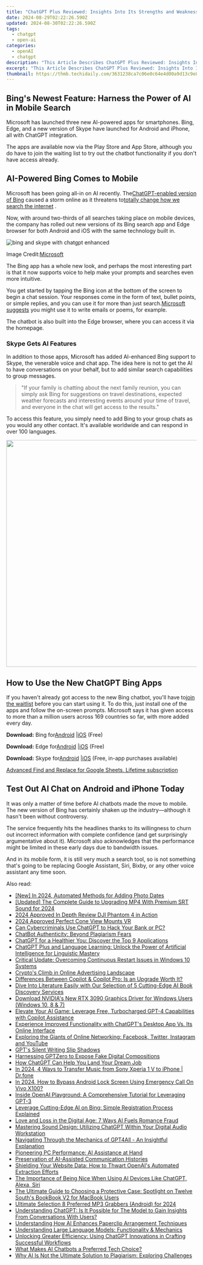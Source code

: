 ```yaml
---
title: "ChatGPT Plus Reviewed: Insights Into Its Strengths and Weaknesses"
date: 2024-08-29T02:22:26.590Z
updated: 2024-08-30T02:22:26.590Z
tags:
  - chatgpt
  - open-ai
categories:
  - openAI
  - chatgpt
description: "This Article Describes ChatGPT Plus Reviewed: Insights Into Its Strengths and Weaknesses"
excerpt: "This Article Describes ChatGPT Plus Reviewed: Insights Into Its Strengths and Weaknesses"
thumbnail: https://thmb.techidaily.com/3631238ca7c06e0c64e4d00a9d13c9e8220b196fb6f2fa2e2f0075e18f87eaf2.jpg
---
```


## Bing's Newest Feature: Harness the Power of AI in Mobile Search

 Microsoft has launched three new AI-powered apps for smartphones. Bing, Edge, and a new version of Skype have launched for Android and iPhone, all with ChatGPT integration.

 The apps are available now via the Play Store and App Store, although you do have to join the waiting list to try out the chatbot functionality if you don't have access already.

## AI-Powered Bing Comes to Mobile

 Microsoft has been going all-in on AI recently. The[ChatGPT-enabled version of Bing](https://www.makeuseof.com/microsoft-bing-gets-chatgpt-ai/) caused a storm online as it threatens to[totally change how we search the internet](https://www.makeuseof.com/is-chatgpt-search-engine-threat/) .

 Now, with around two-thirds of all searches taking place on mobile devices, the company has rolled out new versions of its Bing search app and Edge browser for both Android and iOS with the same technology built in.

![bing and skype with chatgpt enhanced](https://static1.makeuseofimages.com/wordpress/wp-content/uploads/2023/02/bing-and-skype-with-chatgpt-enhanced.jpg)

 Image Credit:[Microsoft](https://blogs.microsoft.com/blog/2023/02/22/the-new-bing-preview-experience-arrives-on-bing-and-edge-mobile-apps-introducing-bing-now-in-skype/)

 The Bing app has a whole new look, and perhaps the most interesting part is that it now supports voice to help make your prompts and searches even more intuitive.

 You get started by tapping the Bing icon at the bottom of the screen to begin a chat session. Your responses come in the form of text, bullet points, or simple replies, and you can use it for more than just search.[Microsoft suggests](https://blogs.microsoft.com/blog/2023/02/22/the-new-bing-preview-experience-arrives-on-bing-and-edge-mobile-apps-introducing-bing-now-in-skype/) you might use it to write emails or poems, for example.

 The chatbot is also built into the Edge browser, where you can access it via the homepage.

### Skype Gets AI Features

 In addition to those apps, Microsoft has added AI-enhanced Bing support to Skype, the venerable voice and chat app. The idea here is not to get the AI to have conversations on your behalf, but to add similar search capabilities to group messages.

> "If your family is chatting about the next family reunion, you can simply ask Bing for suggestions on travel destinations, expected weather forecasts and interesting events around your time of travel, and everyone in the chat will get access to the results."

 To access this feature, you simply need to add Bing to your group chats as you would any other contact. It's available worldwide and can respond in over 100 languages.

<!-- affiliate ads begin -->
<a href="https://appsumo.8odi.net/c/5597632/2075461/7443" target="_top" id="2075461"><img src="//a.impactradius-go.com/display-ad/7443-2075461" border="0" alt="" width="1200" height="600"/></a><img height="0" width="0" src="https://appsumo.8odi.net/i/5597632/2075461/7443" style="position:absolute;visibility:hidden;" border="0" />
<!-- affiliate ads end -->
## How to Use the New ChatGPT Bing Apps

 If you haven't already got access to the new Bing chatbot, you'll have to[join the waitlist](https://www.makeuseof.com/try-bing-ai-powered-search-engine/) before you can start using it. To do this, just install one of the apps and follow the on-screen prompts. Microsoft says it has given access to more than a million users across 169 countries so far, with more added every day.

**Download:** Bing for[Android](https://www.anrdoezrs.net/links/7251228/type/dlg/sid/UUmuoUeUpU2022079/https://play.google.com/store/apps/details?id=com.microsoft.bing) |[iOS](https://apps.apple.com/us/app/microsoft-bing-search/id345323231) (Free)

**Download:** Edge for[Android](https://www.anrdoezrs.net/links/7251228/type/dlg/sid/UUmuoUeUpU2022079/https://play.google.com/store/apps/details?id=com.microsoft.emmx) |[iOS](https://apps.apple.com/us/app/microsoft-edge-web-browser/id1288723196) (Free)

**Download:** Skype for[Android](https://www.anrdoezrs.net/links/7251228/type/dlg/sid/UUmuoUeUpU2022079/https://play.google.com/store/apps/details?id=com.skype.raider) |[iOS](https://apps.apple.com/us/app/skype/id304878510) (Free, in-app purchases available)

<!-- affiliate ads begin -->
<a href="https://secure.2checkout.com/order/checkout.php?PRODS=4729642&QTY=1&AFFILIATE=108875&CART=1">Advanced Find and Replace for Google Sheets, Lifetime subscription</a>
<!-- affiliate ads end -->
## Test Out AI Chat on Android and iPhone Today

 It was only a matter of time before AI chatbots made the move to mobile. The new version of Bing has certainly shaken up the industry—although it hasn't been without controversy.

 The service frequently hits the headlines thanks to its willingness to churn out incorrect information with complete confidence (and get surprisingly argumentative about it). Microsoft also acknowledges that the performance might be limited in these early days due to bandwidth issues.

 And in its mobile form, it is still very much a search tool, so is not something that's going to be replacing Google Assistant, Siri, Bixby, or any other voice assistant any time soon.


<ins class="adsbygoogle"
     style="display:block"
     data-ad-format="autorelaxed"
     data-ad-client="ca-pub-7571918770474297"
     data-ad-slot="1223367746"></ins>



<ins class="adsbygoogle"
     style="display:block"
     data-ad-client="ca-pub-7571918770474297"
     data-ad-slot="8358498916"
     data-ad-format="auto"
     data-full-width-responsive="true"></ins>

<span class="atpl-alsoreadstyle">Also read:</span>
<div><ul>
<li><a href="https://fox-access.techidaily.com/new-in-2024-automated-methods-for-adding-photo-dates/"><u>[New] In 2024, Automated Methods for Adding Photo Dates</u></a></li>
<li><a href="https://fox-helps.techidaily.com/updated-the-complete-guide-to-upgrading-mp4-with-premium-srt-sound-for-2024/"><u>[Updated] The Complete Guide to Upgrading MP4 With Premium SRT Sound for 2024</u></a></li>
<li><a href="https://some-techniques.techidaily.com/2024-approved-in-depth-review-dji-phantom-4-in-action/"><u>2024 Approved  In Depth Review  DJI Phantom 4 in Action</u></a></li>
<li><a href="https://article-files.techidaily.com/2024-approved-perfect-cone-view-mounts-vr/"><u>2024 Approved  Perfect Cone View Mounts VR</u></a></li>
<li><a href="https://tech-haven.techidaily.com/can-cybercriminals-use-chatgpt-to-hack-your-bank-or-pc/"><u>Can Cybercriminals Use ChatGPT to Hack Your Bank or PC?</u></a></li>
<li><a href="https://tech-haven.techidaily.com/chatbot-authenticity-beyond-plagiarism-fears/"><u>ChatBot Authenticity: Beyond Plagiarism Fears</u></a></li>
<li><a href="https://tech-haven.techidaily.com/chatgpt-for-a-healthier-you-discover-the-top-9-applications/"><u>ChatGPT for a Healthier You: Discover the Top 9 Applications</u></a></li>
<li><a href="https://tech-haven.techidaily.com/chatgpt-plus-and-language-learning-unlock-the-power-of-artificial-intelligence-for-linguistic-mastery/"><u>ChatGPT Plus and Language Learning: Unlock the Power of Artificial Intelligence for Linguistic Mastery</u></a></li>
<li><a href="https://win-howtos.techidaily.com/critical-update-overcoming-continuous-restart-issues-in-windows-10-systems/"><u>Critical Update: Overcoming Continuous Restart Issues in Windows 10 Systems</u></a></li>
<li><a href="https://facebook.techidaily.com/cryptos-climb-in-online-advertising-landscape/"><u>Crypto's Climb in Online Advertising Landscape</u></a></li>
<li><a href="https://tech-haven.techidaily.com/differences-between-copilot-and-copilot-pro-is-an-upgrade-worth-it/"><u>Differences Between Copilot & Copilot Pro: Is an Upgrade Worth It?</u></a></li>
<li><a href="https://tech-haven.techidaily.com/dive-into-literature-easily-with-our-selection-of-5-cutting-edge-ai-book-discovery-services/"><u>Dive Into Literature Easily with Our Selection of 5 Cutting-Edge AI Book Discovery Services</u></a></li>
<li><a href="https://win-dash.techidaily.com/download-nvidias-new-rtx-3090-graphics-driver-for-windows-users-windows-10-8-and-7/"><u>Download NVIDIA's New RTX 3090 Graphics Driver for Windows Users (Windows 10, 8 & 7)</u></a></li>
<li><a href="https://tech-haven.techidaily.com/elevate-your-ai-game-leverage-free-turbocharged-gpt-4-capabilities-with-copilot-assistance/"><u>Elevate Your AI Game: Leverage Free, Turbocharged GPT-4 Capabilities with Copilot Assistance</u></a></li>
<li><a href="https://tech-haven.techidaily.com/experience-improved-functionality-with-chatgpts-desktop-app-vs-its-online-interface/"><u>Experience Improved Functionality with ChatGPT's Desktop App Vs. Its Online Interface</u></a></li>
<li><a href="https://win-forum.techidaily.com/1722915373130-exploring-the-giants-of-online-networking-facebook-twitter-instagram-and-youtube/"><u>Exploring the Giants of Online Networking: Facebook, Twitter, Instagram and YouTube</u></a></li>
<li><a href="https://tech-haven.techidaily.com/gpts-silent-writing-slip-shadows/"><u>GPT's Silent Writing Slip Shadows</u></a></li>
<li><a href="https://tech-haven.techidaily.com/harnessing-gptzero-to-expose-fake-digital-compositions/"><u>Harnessing GPTZero to Expose Fake Digital Compositions</u></a></li>
<li><a href="https://tech-haven.techidaily.com/how-chatgpt-can-help-you-land-your-dream-job/"><u>How ChatGPT Can Help You Land Your Dream Job</u></a></li>
<li><a href="https://android-transfer.techidaily.com/in-2024-4-ways-to-transfer-music-from-sony-xperia-1-v-to-iphone-drfone-by-drfone-transfer-from-android-transfer-from-android/"><u>In 2024, 4 Ways to Transfer Music from Sony Xperia 1 V to iPhone | Dr.fone</u></a></li>
<li><a href="https://android-unlock.techidaily.com/in-2024-how-to-bypass-android-lock-screen-using-emergency-call-on-vivo-x100-by-drfone-android/"><u>In 2024, How to Bypass Android Lock Screen Using Emergency Call On Vivo X100?</u></a></li>
<li><a href="https://tech-haven.techidaily.com/inside-openai-playground-a-comprehensive-tutorial-for-leveraging-gpt-3/"><u>Inside OpenAI Playground: A Comprehensive Tutorial for Leveraging GPT-3</u></a></li>
<li><a href="https://tech-haven.techidaily.com/leverage-cutting-edge-ai-on-bing-simple-registration-process-explained/"><u>Leverage Cutting-Edge AI on Bing: Simple Registration Process Explained</u></a></li>
<li><a href="https://tech-haven.techidaily.com/love-and-loss-in-the-digital-age-7-ways-ai-fuels-romance-fraud/"><u>Love and Loss in the Digital Age: 7 Ways AI Fuels Romance Fraud</u></a></li>
<li><a href="https://tech-haven.techidaily.com/mastering-sound-design-utilizing-chatgpt-within-your-digital-audio-workstation/"><u>Mastering Sound Design: Utilizing ChatGPT Within Your Digital Audio Workstation</u></a></li>
<li><a href="https://tech-haven.techidaily.com/navigating-through-the-mechanics-of-gpt4all-an-insightful-explanation/"><u>Navigating Through the Mechanics of GPT4All - An Insightful Explanation</u></a></li>
<li><a href="https://tech-haven.techidaily.com/pioneering-pc-performance-ai-assistance-at-hand/"><u>Pioneering PC Performance: AI Assistance at Hand</u></a></li>
<li><a href="https://tech-haven.techidaily.com/preservation-of-ai-assisted-communication-histories/"><u>Preservation of AI-Assisted Communication Histories</u></a></li>
<li><a href="https://tech-haven.techidaily.com/shielding-your-website-data-how-to-thwart-openais-automated-extraction-efforts/"><u>Shielding Your Website Data: How to Thwart OpenAI's Automated Extraction Efforts</u></a></li>
<li><a href="https://tech-haven.techidaily.com/the-importance-of-being-nice-when-using-ai-devices-like-chatgpt-alexa-siri/"><u>The Importance of Being Nice When Using AI Devices Like ChatGPT, Alexa, Siri</u></a></li>
<li><a href="https://buynow-info.techidaily.com/the-ultimate-guide-to-choosing-a-protective-case-spotlight-on-twelve-souths-bookbook-v2-for-macbook-users/"><u>The Ultimate Guide to Choosing a Protective Case: Spotlight on Twelve South's BookBook V2 for MacBook Users</u></a></li>
<li><a href="https://fox-helps.techidaily.com/ultimate-selection-8-preferred-mp3-grabbers-android-for-2024/"><u>Ultimate Selection  8 Preferred MP3 Grabbers (Android) for 2024</u></a></li>
<li><a href="https://tech-haven.techidaily.com/understanding-chatgpt-is-it-possible-for-the-model-to-gain-insights-from-conversations-with-users/"><u>Understanding ChatGPT: Is It Possible for The Model to Gain Insights From Conversations With Users?</u></a></li>
<li><a href="https://tech-haven.techidaily.com/understanding-how-ai-enhances-paperclip-arrangement-techniques/"><u>Understanding How AI Enhances Paperclip Arrangement Techniques</u></a></li>
<li><a href="https://tech-haven.techidaily.com/understanding-large-language-models-functionality-and-mechanics/"><u>Understanding Large Language Models: Functionality & Mechanics</u></a></li>
<li><a href="https://tech-haven.techidaily.com/unlocking-greater-efficiency-using-chatgpt-innovations-in-crafting-successful-workflows/"><u>Unlocking Greater Efficiency: Using ChatGPT Innovations in Crafting Successful Workflows</u></a></li>
<li><a href="https://tech-haven.techidaily.com/what-makes-ai-chatbots-a-preferred-tech-choice/"><u>What Makes AI Chatbots a Preferred Tech Choice?</u></a></li>
<li><a href="https://tech-haven.techidaily.com/why-ai-is-not-the-ultimate-solution-to-plagiarism-exploring-challenges/"><u>Why AI Is Not the Ultimate Solution to Plagiarism: Exploring Challenges</u></a></li>
</ul></div>
